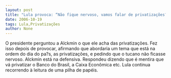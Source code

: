 ```yaml
---
layout: post
title: "Lula provoca: “Não fique nervoso, vamos falar de privatizações???"
date: 2006-10-19
tags: Lula,Privatizações
author: None
---
```

O presidente perguntou a Alckmin o que ele acha das privatizações. Fez isso depois de provocar, afirmando que abordaria um tema que está na ordem do dia do pa?s, as privatizações, e pedindo que o tucano não ficasse nervoso.
Alckmin está na defensiva. Respondeu dizendo que é mentira que vá privatizar o Banco do Brasil, a Caixa Econômica etc.
Lula continua recorrendo à leitura de uma pilha de papéis. 